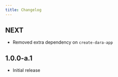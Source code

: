 ```yaml
---
title: Changelog
---
```


## NEXT

-   Removed extra dependency on `create-dara-app`

## 1.0.0-a.1

-   Initial release

